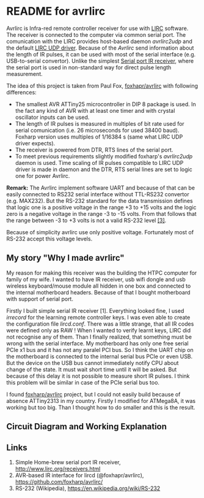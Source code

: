 README for avrlirc
==================

Avrlirc is Infra-red remote controller receiver for use with
[LIRC](http://www.lirc.org/) software. The receiver is connected to the
computer via common serial port. The comunication with the LIRC provides
host-based daemon *avrlirc2udp* and the default [LIRC UDP
driver](http://www.lirc.org/html/udp.html).  Because of the *Avrlirc* send
information about the length of IR pulses, it can be used with most of the
serial interface (e.g. USB-to-serial convertor).  Unlike the simplest
[Serial port IR receiver](http://www.lirc.org/receivers.html), where the
serial port is used in non-standard way for direct pulse length
measurement.


The idea of this project is taken from Paul Fox,
[foxhapr/avrlirc](https://github.com/foxharp/avrlirc/) with following
differences:

  * The smallest AVR ATTiny25 microcontroller in DIP 8 package is used. In
    the fact any kind of AVR with at least one timer and with crystal
oscillator inputs can be used.
  * The length of IR pulses is measured in multiples of bit rate used for
    serial comunication (i.e. 26 microseconds for used 38400 baud). Foxharp
version uses multiples of 1/16384 s (same what LIRC UDP driver expects).
  * The receiver is powered from DTR, RTS lines of the serial port.
  * To meet previous requirements slightly modified foxharp's *avrlirc2udp*
    daemon is used. Time scaling of IR pulses compatible to LIRC UDP driver
is made in daemon and the DTR, RTS serial lines are set to logic one for power
Avrlirc.

**Remark:**
The Avrlirc implement software UART and because of that can be easily
connected to RS232 serial interface without TTL-RS232 convertor (e.g.
MAX232). But the RS-232 standard for the data transmission defines that
logic one is a positive voltage in the range +3 to +15 volts and the logic
zero is a negative voltage in the range -3 to -15 volts. From that follows
that the range between -3 to +3 volts is not a valid RS-232 level
[[3]](#Links).

Because of simplicity avrlirc use only positive voltage. Fortunately most
of RS-232 accept this voltage levels. 


My story "Why I made avrlirc"
-----------------------------

My reason for making this receiver was the building the HTPC computer for
family of my wife. I wanted to have IR receiver, usb wifi dongle and usb
wireless keyboard/mouse module all hidden in one box and connected to the
internal motherboard headers. Because of that I bought motherboard with
support of serial port.

Firstly I built simple serial IR receiver [1]. Everything looked fine, I
used *irrecord* for the learning remote controller keys. I was even able to
create the configuration file *lircd.conf*. There was a little strange,
that all IR codes were defined only as RAW ! When I wanted to verify learnt
keys, LIRC did not recognise any of them. Than I finally realized, that
something must be wrong with the serial interface. My motherboard has only
one free serial PCIe x1 bus and it has not any paralel PCI bus. So I think
the UART chip on the motherboard is connected to the internal serial bus
PCIe or even USB. But the device on the USB bus cannot immediately notify
CPU about change of the state. It must wait short time until it will be
asked. But because of this delay it is not possible to measure short IR
pulses. I think this problem will be similar in case of the PCIe serial bus
too.

I found [foxharp/avrlirc](https://github.com/foxharp/avrlirc/) project, but
I could not easily build because of absence ATTiny2313 in my country.
Firstly I modified for ATMega8A, it was working but too big. Than I thought
how to do smaller and this is the result.
   
Circuit Diagram and Working Explanation
---------------------------------------
<a href="circuit/avrlirc-01-sch.png"></a>

Links
-----
  1. Simple Home-brew serial port IR receiver, http://www.lirc.org/receivers.html
  2. AVR-based IR interface for lircd (@foxhapr/avrlirc), https://github.com/foxharp/avrlirc/ 
  3. RS-232 (Wikipedia), https://en.wikipedia.org/wiki/RS-232 





